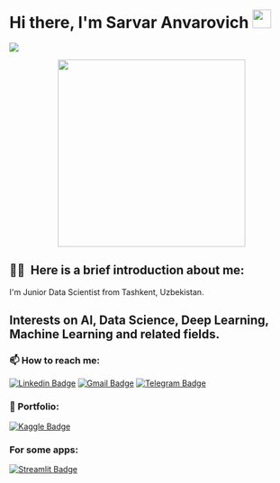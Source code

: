# Hi there, I'm Sarvar Anvarovich <img src="https://media.giphy.com/media/hvRJCLFzcasrR4ia7z/giphy.gif" width="33">

![](https://komarev.com/ghpvc/?username=usarvar)

<div id="header" align="center">
  <img src="https://media.giphy.com/media/unSNH4zXh1m7q9TbOR/giphy.gif" width="333"/>
</div>

<!--
**uSarvar/uSarvar** is a ✨ _special_ ✨ repository because its `README.md` (this file) appears on your GitHub profile.
- 🔭 I’m currently working on ...
- 🌱 I’m currently learning ...
- 👯 I’m looking to collaborate on ...
- 🤔 I’m looking for help with ...
- 💬 Ask me about ...
-  ...
- 😄 Pronouns: ...
- ⚡ Fun fact: ...
-->

## :man_technologist: &nbsp;Here is a brief introduction about me:
I'm Junior Data Scientist from Tashkent, Uzbekistan.

## Interests on AI, Data Science, Deep Learning, Machine Learning and related fields.

<!-- <p>
<img src="https://github.com/devicons/devicon/blob/master/icons/python/python-original-wordmark.svg" title="Python" alt="Python" width="40" height="40"/>&nbsp;
</p> -->

### 📫 How to reach me:
<!-- 
-->
[![Linkedin Badge](https://img.shields.io/badge/-LinkedIn-blue?style=flat&logo=Linkedin&logoColor=white)](https://www.linkedin.com/in/sarvardev)
[![Gmail Badge](https://img.shields.io/badge/-Gmail-c14438?style=flat&logo=Gmail&logoColor=white)](mailto:sarvaranvarovich95@gmail.com)
[![Telegram Badge](https://img.shields.io/badge/-Telegram-dodgerblue?style=flat&logo=Telegram&logoColor=white)](https://t.me/Sarvardev)

### 🔭 Portfolio:
[![Kaggle Badge](https://img.shields.io/badge/-Kaggle-dodgerblue?style=flat&logo=Kaggle&logoColor=white)](https://www.kaggle.com/sarvarurazbayev)
### For some apps:
[![Streamlit Badge](https://img.shields.io/badge/-Streamlit-red?style=flat&logo=Streamlit&logoColor=white)](https://share.streamlit.io) 
